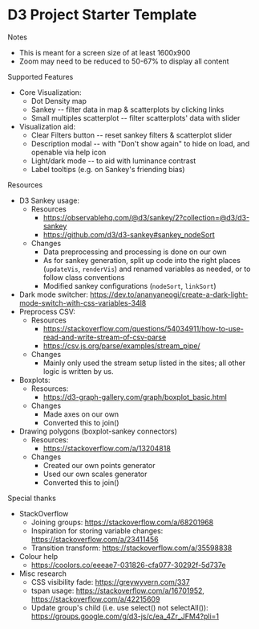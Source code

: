 # D3 Project Starter Template

Notes
- This is meant for a screen size of at least 1600x900
- Zoom may need to be reduced to 50-67% to display all content

Supported Features
- Core Visualization: 
  - Dot Density map 
  - Sankey -- filter data in map & scatterplots by clicking links
  - Small multiples scatterplot -- filter scatterplots' data with slider
- Visualization aid: 
  - Clear Filters button -- reset sankey filters & scatterplot slider
  - Description modal -- with "Don't show again" to hide on load, and openable via help icon
  - Light/dark mode -- to aid with luminance contrast
  - Label tooltips (e.g. on Sankey's friending bias)

Resources
- D3 Sankey usage: 
  - Resources
    - https://observablehq.com/@d3/sankey/2?collection=@d3/d3-sankey
    - https://github.com/d3/d3-sankey#sankey_nodeSort
  - Changes
    - Data preprocessing and processing is done on our own
    - As for sankey generation, split up code into the right places (`updateVis`, `renderVis`)
      and renamed variables as needed, or to follow class conventions
    - Modified sankey configurations (`nodeSort`, `linkSort`)
- Dark mode switcher: https://dev.to/ananyaneogi/create-a-dark-light-mode-switch-with-css-variables-34l8
- Preprocess CSV:
  - Resources
    - https://stackoverflow.com/questions/54034911/how-to-use-read-and-write-stream-of-csv-parse
    - https://csv.js.org/parse/examples/stream_pipe/
  - Changes
    - Mainly only used the stream setup listed in the sites; all other logic is written by us.
- Boxplots:
  - Resources:
    - https://d3-graph-gallery.com/graph/boxplot_basic.html
  - Changes
    - Made axes on our own
    - Converted this to join()
- Drawing polygons (boxplot-sankey connectors)
  - Resources: 
    - https://stackoverflow.com/a/13204818
  - Changes
    - Created our own points generator
    - Used our own scales generator
    - Converted this to join()

Special thanks
- StackOverflow
  - Joining groups: https://stackoverflow.com/a/68201968
  - Inspiration for storing variable changes: https://stackoverflow.com/a/23411456
  - Transition transform: https://stackoverflow.com/a/35598838
- Colour help
  - https://coolors.co/eeeae7-031826-cfa077-30292f-5d737e
- Misc research
  - CSS visibility fade: https://greywyvern.com/337
  - tspan usage: https://stackoverflow.com/a/16701952, https://stackoverflow.com/a/42215609
  - Update group's child (i.e. use select() not selectAll()): https://groups.google.com/g/d3-js/c/ea_4Zr_JFM4?pli=1
